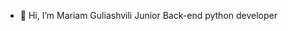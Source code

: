 - 👋 Hi, I’m Mariam Guliashvili Junior Back-end python developer

<!---
MariamGuliashvili/MariamGuliashvili is a ✨ special ✨ repository because its `README.md` (this file) appears on your GitHub profile.
You can click the Preview link to take a look at your changes.
--->
